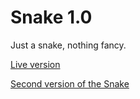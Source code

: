 # Snake 1.0

Just a snake, nothing fancy.

<a href="https://fairlytales.github.io/Snake">Live version</a>
 
<a href="https://github.com/FairlyTales/Snake_2.0">Second version of the Snake<a>
